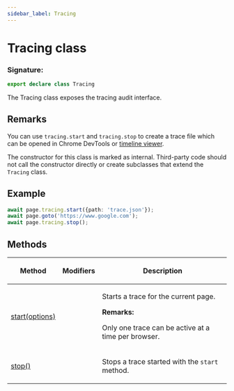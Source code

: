 ```yaml
---
sidebar_label: Tracing
---
```


# Tracing class

### Signature:

```typescript
export declare class Tracing
```

The Tracing class exposes the tracing audit interface.

## Remarks

You can use `tracing.start` and `tracing.stop` to create a trace file which can be opened in Chrome DevTools or [timeline viewer](https://chromedevtools.github.io/timeline-viewer/).

The constructor for this class is marked as internal. Third-party code should not call the constructor directly or create subclasses that extend the `Tracing` class.

## Example

```ts
await page.tracing.start({path: 'trace.json'});
await page.goto('https://www.google.com');
await page.tracing.stop();
```

## Methods

<table><thead><tr><th>

Method

</th><th>

Modifiers

</th><th>

Description

</th></tr></thead>
<tbody><tr><td>

<span id="start">[start(options)](./puppeteer.tracing.start.md)</span>

</td><td>

</td><td>

Starts a trace for the current page.

**Remarks:**

Only one trace can be active at a time per browser.

</td></tr>
<tr><td>

<span id="stop">[stop()](./puppeteer.tracing.stop.md)</span>

</td><td>

</td><td>

Stops a trace started with the `start` method.

</td></tr>
</tbody></table>
